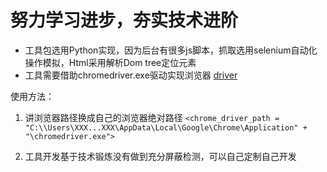 # 努力学习进步，夯实技术进阶

* 工具包选用Python实现，因为后台有很多js脚本，抓取选用selenium自动化操作模拟，Html采用解析Dom tree定位元素
* 工具需要借助chromedriver.exe驱动实现浏览器
[driver](https://github.com/zjb1001/DayDay-Study/blob/master/DayDayUp-AutoStudy/Driver/chromedriver.exe)

 使用方法：
 1. 讲浏览器路径换成自己的浏览器绝对路径
 `<chrome_driver_path = "C:\\Users\XXX...XXX\AppData\Local\Google\Chrome\Application" + "\chromedriver.exe">`
 
 2. 工具开发基于技术锻炼没有做到充分屏蔽检测，可以自己定制自己开发
